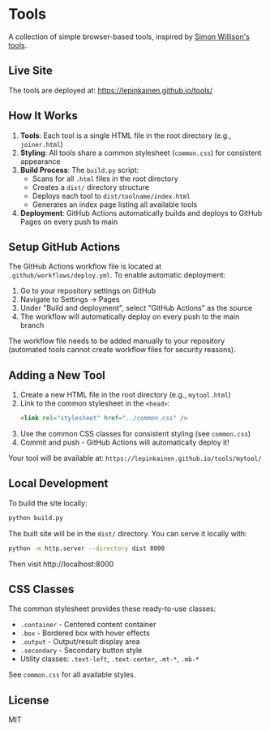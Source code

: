 # Tools

A collection of simple browser-based tools, inspired by [Simon Willison's tools](https://tools.simonwillison.net).

## Live Site

The tools are deployed at: https://lepinkainen.github.io/tools/

## How It Works

1. **Tools**: Each tool is a single HTML file in the root directory (e.g., `joiner.html`)
2. **Styling**: All tools share a common stylesheet (`common.css`) for consistent appearance
3. **Build Process**: The `build.py` script:
   - Scans for all `.html` files in the root directory
   - Creates a `dist/` directory structure
   - Deploys each tool to `dist/toolname/index.html`
   - Generates an index page listing all available tools
4. **Deployment**: GitHub Actions automatically builds and deploys to GitHub Pages on every push to main

## Setup GitHub Actions

The GitHub Actions workflow file is located at `.github/workflows/deploy.yml`. To enable automatic deployment:

1. Go to your repository settings on GitHub
2. Navigate to Settings → Pages
3. Under "Build and deployment", select "GitHub Actions" as the source
4. The workflow will automatically deploy on every push to the main branch

The workflow file needs to be added manually to your repository (automated tools cannot create workflow files for security reasons).

## Adding a New Tool

1. Create a new HTML file in the root directory (e.g., `mytool.html`)
2. Link to the common stylesheet in the `<head>`:
   ```html
   <link rel="stylesheet" href="../common.css" />
   ```
3. Use the common CSS classes for consistent styling (see `common.css`)
4. Commit and push - GitHub Actions will automatically deploy it!

Your tool will be available at: `https://lepinkainen.github.io/tools/mytool/`

## Local Development

To build the site locally:

```bash
python build.py
```

The built site will be in the `dist/` directory. You can serve it locally with:

```bash
python -m http.server --directory dist 8000
```

Then visit http://localhost:8000

## CSS Classes

The common stylesheet provides these ready-to-use classes:

- `.container` - Centered content container
- `.box` - Bordered box with hover effects
- `.output` - Output/result display area
- `.secondary` - Secondary button style
- Utility classes: `.text-left`, `.text-center`, `.mt-*`, `.mb-*`

See `common.css` for all available styles.

## License

MIT
